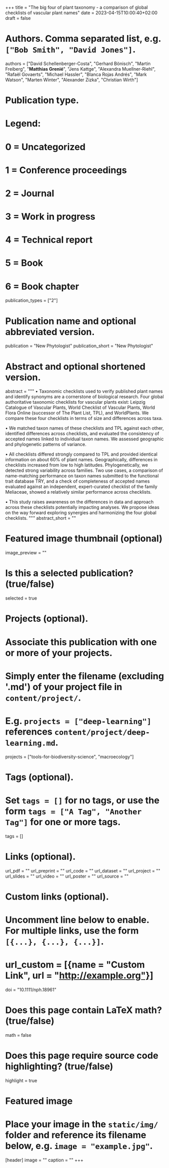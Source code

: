 +++
title = "The big four of plant taxonomy - a comparison of global checklists of vascular plant names"
date = 2023-04-15T10:00:40+02:00
draft = false

# Authors. Comma separated list, e.g. `["Bob Smith", "David Jones"]`.
authors = ["David Schellenberger-Costa", "Gerhard Bönisch", "Martin Freiberg", "**Matthias Grenié**", "Jens Kattge", "Alexandra Muellner-Riehl", "Rafaël Govaerts", "Michael Hassler", "Blanca Rojas Andrés", "Mark Watson", "Marten Winter", "Alexander Zizka", "Christian Wirth"]

# Publication type.
# Legend:
# 0 = Uncategorized
# 1 = Conference proceedings
# 2 = Journal
# 3 = Work in progress
# 4 = Technical report
# 5 = Book
# 6 = Book chapter
publication_types = ["2"]

# Publication name and optional abbreviated version.
publication = "New Phytologist"
publication_short = "New Phytologist"

# Abstract and optional shortened version.
abstract = """
•	Taxonomic checklists used to verify published plant names and identify synonyms are a cornerstone of biological research. Four global authoritative taxonomic checklists for vascular plants exist: Leipzig Catalogue of Vascular Plants, World Checklist of Vascular Plants, World Flora Online (successor of The Plant List, TPL), and WorldPlants. We compare these four checklists in terms of size and differences across taxa.

•	We matched taxon names of these checklists and TPL against each other, identified differences across checklists, and evaluated the consistency of accepted names linked to individual taxon names. We assessed geographic and phylogenetic patterns of variance.

•	All checklists differed strongly compared to TPL and provided identical information on about 60% of plant names. Geographically, differences in checklists increased from low to high latitudes. Phylogenetically, we detected strong variability across families. Two use cases, a comparison of name-matching performance on taxon names submitted to the functional trait database TRY, and a check of completeness of accepted names evaluated against an independent, expert-curated checklist of the family Meliaceae, showed a relatively similar performance across checklists. 

•	This study raises awareness on the differences in data and approach across these checklists potentially impacting analyses. We propose ideas on the way forward exploring synergies and harmonizing the four global checklists.
"""
abstract_short = ""

# Featured image thumbnail (optional)
image_preview = ""

# Is this a selected publication? (true/false)
selected = true

# Projects (optional).
#   Associate this publication with one or more of your projects.
#   Simply enter the filename (excluding '.md') of your project file in `content/project/`.
#   E.g. `projects = ["deep-learning"]` references `content/project/deep-learning.md`.
projects = ["tools-for-biodiversity-science", "macroecology"]

# Tags (optional).
#   Set `tags = []` for no tags, or use the form `tags = ["A Tag", "Another Tag"]` for one or more tags.
tags = []

# Links (optional).
url_pdf = ""
url_preprint = ""
url_code = ""
url_dataset = ""
url_project = ""
url_slides = ""
url_video = ""
url_poster = ""
url_source = ""

# Custom links (optional).
#   Uncomment line below to enable. For multiple links, use the form `[{...}, {...}, {...}]`.
# url_custom = [{name = "Custom Link", url = "http://example.org"}]

doi = "10.1111/nph.18961"

# Does this page contain LaTeX math? (true/false)
math = false

# Does this page require source code highlighting? (true/false)
highlight = true

# Featured image
# Place your image in the `static/img/` folder and reference its filename below, e.g. `image = "example.jpg"`.
[header]
image = ""
caption = ""
+++
